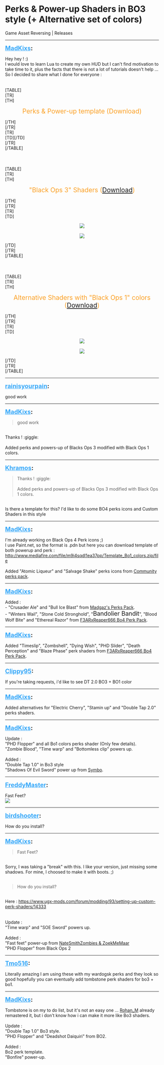 # Perks & Power-up Shaders in BO3 style (+ Alternative set of colors)
Game Asset Reversing | Releases

---
<strong style="font-size: 1.4em;"><span style="text-decoration: underline;text-decoration-color: #34a7f9;"><span style="color:#34a7f9;">MadKixs</span></span>:</strong>

<p>Hey hey ! :)<br />I would love to learn Lua to create my own HUD but I can&#39;t find motivation to take time to it, plus the facts that there is not a lot of tutorials doesn&#39;t help ... So I decided to share what I done for everyone :<br /><br /><br />[TABLE]<br />[TR]<br />[TH]<p style="text-align:center;"><span style="font-size:1.5em;"><span style="color:rgb(251, 160, 38);">Perks &amp; Power-up template (Download)</span></span></p>[/TH]<br />[/TR]<br />[TR]<br />[TD][/TD]<br />[/TR]<br />[/TABLE]<br /><br /><br /><br />[TABLE]<br />[TR]<br />[TH]<p style="text-align:center;"><span style="font-size:1.5em;"><span style="color:rgb(251, 160, 38);">&quot;Black Ops 3&quot; Shaders (<a href="http://www.mediafire.com/file/wk4dtvzp0walzoi/Bo3_Shaders_Style.zip/file">Download</a>)</span></span></p>[/TH]<br />[/TR]<br />[TR]<br />[TD]<p style="text-align:center;"><img style="max-width: 500px;" src="https://nsm09.casimages.com/img/2021/04/13//21041302373425051217364701.png"><br /><br /><img style="max-width: 500px;" src="https://nsm09.casimages.com/img/2021/04/13//21041302372525051217364699.png"></p>[/TD]<br />[/TR]<br />[/TABLE]<br /><br /><br /><br />[TABLE]<br />[TR]<br />[TH]<p style="text-align:center;"><span style="font-size:1.5em;"><span style="color:rgb(251, 160, 38);">Alternative Shaders with &quot;Black Ops 1&quot; colors (<a href="http://www.mediafire.com/file/9bitf0s0t2vp803/Shaders_with_Bo1_colors.zip/file">Download</a>)</span></span></p>[/TH]<br />[/TR]<br />[TR]<br />[TD]<p style="text-align:center;"><img style="max-width: 500px;" src="https://nsm09.casimages.com/img/2021/04/13//21041302373525051217364702.png"><br /><br /><img style="max-width: 500px;" src="https://nsm09.casimages.com/img/2021/04/13//21041302372525051217364698.png"></p>[/TD]<br />[/TR]<br />[/TABLE]</p>

---
<strong style="font-size: 1.4em;"><span style="text-decoration: underline;text-decoration-color: #34a7f9;"><span style="color:#34a7f9;">rainisyourpain</span></span>:</strong>

<p>good work</p>

---
<strong style="font-size: 1.4em;"><span style="text-decoration: underline;text-decoration-color: #34a7f9;"><span style="color:#34a7f9;">MadKixs</span></span>:</strong>

<p><blockquote>good work<br /></blockquote><br />Thanks ! :giggle:<br /><br />Added perks and powers-up of Blacks Ops 3 modified with Black Ops 1 colors.</p>

---
<strong style="font-size: 1.4em;"><span style="text-decoration: underline;text-decoration-color: #34a7f9;"><span style="color:#34a7f9;">Khramos</span></span>:</strong>

<p><blockquote>Thanks ! :giggle:<br /><br />Added perks and powers-up of Blacks Ops 3 modified with Black Ops 1 colors.<br /></blockquote><br />Is there a template for this? I&#39;d like to do some BO4 perks icons and Custom Shaders in this style</p>

---
<strong style="font-size: 1.4em;"><span style="text-decoration: underline;text-decoration-color: #34a7f9;"><span style="color:#34a7f9;">MadKixs</span></span>:</strong>

<p>I&#39;m already working on Black Ops 4 Perk icons ;)<br />I use Paint.net, so the format is .pdn but here you can download template of both powerup and perk : <a href="http://www.mediafire.com/file/m9i4sqdl1ea37pp/Template_Bo1_colors.zip/file">http://www.mediafire.com/file/m9i4sqdl1ea37pp/Template_Bo1_colors.zip/file</a><br /><br />Added &quot;Atomic Liqueur&quot; and &quot;Salvage Shake&quot; perks icons from <a href="https://forum.modme.co/threads/community-perk-pack-custom-perks-by-the-community-for-the-community.2622/">Community perks pack</a>.</p>

---
<strong style="font-size: 1.4em;"><span style="text-decoration: underline;text-decoration-color: #34a7f9;"><span style="color:#34a7f9;">MadKixs</span></span>:</strong>

<p>Added :<br />- &quot;Crusader Ale&quot; and &quot;Bull Ice Blast&quot; from <a href="https://forum.modme.co/threads/madgazs-custom-perk-pack-banana-colada-madgaz-moonshine-crusader-ale-bull-ice-blast.2613/">Madgaz&#39;s Perks Pack</a>.<br />- &quot;Winters Wail&quot;, &quot;Stone Cold Stronghold&quot;, &quot;<span style="font-size:1.4em;">Bandolier Bandit</span>&quot;, &quot;Blood Wolf Bite&quot; and &quot;Ethereal Razor&quot; from <a href="https://forum.modme.co/threads/bo4-perk-pack-updated-for-blood-wolf-bite.2826/">F3ARxReaper666 Bo4 Perk Pack</a>.</p>

---
<strong style="font-size: 1.4em;"><span style="text-decoration: underline;text-decoration-color: #34a7f9;"><span style="color:#34a7f9;">MadKixs</span></span>:</strong>

<p>Added &quot;Timeslip&quot;, &quot;Zombshell&quot;, &quot;Dying Wish&quot;, &quot;PHD Slider&quot;, &quot;Death Perception&quot; and &quot;Blaze Phase&quot; perk shaders from <a href="https://forum.modme.co/threads/bo4-perk-pack-updated-for-blood-wolf-bite.2826/">F3ARxReaper666 Bo4 Perk Pack</a>.</p>

---
<strong style="font-size: 1.4em;"><span style="text-decoration: underline;text-decoration-color: #34a7f9;"><span style="color:#34a7f9;">Clippy95</span></span>:</strong>

<p>If you&#39;re taking requests, i&#39;d like to see DT 2.0 BO3 + BO1 color</p>

---
<strong style="font-size: 1.4em;"><span style="text-decoration: underline;text-decoration-color: #34a7f9;"><span style="color:#34a7f9;">MadKixs</span></span>:</strong>

<p>Added alternatives for &quot;Electric Cherry&quot;, &quot;Stamin up&quot; and &quot;Double Tap 2.0&quot; perks shaders.</p>

---
<strong style="font-size: 1.4em;"><span style="text-decoration: underline;text-decoration-color: #34a7f9;"><span style="color:#34a7f9;">MadKixs</span></span>:</strong>

<p>Update :<br />&quot;PHD Flopper&quot; and all Bo1 colors perks shader (Only few details).<br />&quot;Zombie Blood&quot;, &quot;Time warp&quot; and &quot;Bottomless clip&quot; powers up.<br /><br />Added :<br />&quot;Double Tap 1.0&quot; in Bo3 style<br />&quot;Shadows Of Evil Sword&quot; power up from <a href="https://www.youtube.com/watch?v=US7MUp-i1rY">Symbo</a>.</p>

---
<strong style="font-size: 1.4em;"><span style="text-decoration: underline;text-decoration-color: #34a7f9;"><span style="color:#34a7f9;">FreddyMaster</span></span>:</strong>

<p>Fast Feet?<br /><img style="max-width: 500px;" src="{{ '/wiki/threads/assets/a.375.png' | relative_url }}"></p>

---
<strong style="font-size: 1.4em;"><span style="text-decoration: underline;text-decoration-color: #34a7f9;"><span style="color:#34a7f9;">birdshooter</span></span>:</strong>

<p>How do you install?</p>

---
<strong style="font-size: 1.4em;"><span style="text-decoration: underline;text-decoration-color: #34a7f9;"><span style="color:#34a7f9;">MadKixs</span></span>:</strong>

<p><blockquote>Fast Feet?<br /></blockquote><br />Sorry, I was taking a &quot;break&quot; with this. I like your version, just missing some shadows. For mine, I choosed to make it with boots. ;)<br /><br /><blockquote>How do you install?<br /></blockquote><br />Here : <a href="https://www.ugx-mods.com/forum/modding/93/setting-up-custom-perk-shaders/14333">https://www.ugx-mods.com/forum/modding/93/setting-up-custom-perk-shaders/14333</a><br /><br /><br />Update :<br />&quot;Time warp&quot; and &quot;SOE Sword&quot; powers up.<br /><br />Added :<br />&quot;Fast feet&quot; power-up from <a href="https://forum.modme.co/threads/nsz_powerups_megathread-all-downloads.2831/">NateSmithZombies &amp; ZoekMeMaar</a><br />&quot;PHD Flopper&quot; from Black Ops 2</p>

---
<strong style="font-size: 1.4em;"><span style="text-decoration: underline;text-decoration-color: #34a7f9;"><span style="color:#34a7f9;">Tmo516</span></span>:</strong>

<p>Literally amazing I am using these with my wardogsk perks and they look so good hopefully you can eventually add tombstone perk shaders for bo3 + bo1.</p>

---
<strong style="font-size: 1.4em;"><span style="text-decoration: underline;text-decoration-color: #34a7f9;"><span style="color:#34a7f9;">MadKixs</span></span>:</strong>

<p>Tombstone is on my to do list, but it&#39;s not an easy one ... <a href="https://forum.modme.co/threads/ronans-classic-bo2-style-shaders.3206/">Rohan_M</a> already remastered it, but i don&#39;t know how i can make it more like Bo3 shaders.<br /><br />Update :<br />&quot;Double Tap 1.0&quot; Bo3 style. <br />&quot;PHD Flopper&quot; and &quot;Deadshot Daiquiri&quot; from BO2.<br /><br />Added :<br />Bo2 perk template.<br />&quot;Bonfire&quot; power-up.</p>

